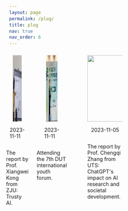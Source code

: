 ```yaml
---
layout: page
permalink: /plog/
title: plog
nav: true
nav_order: 6
---
```


<head>
  <style>
    .image-grid {
    display: grid; /* 使用网格布局 */
    grid-template-columns: repeat(3, 1fr); /* 三列等宽 */
    gap: 10px; /* 间距为10像素 */
  }
    .image-container {
      display: flex; /* 使用flex布局 */
      flex-direction: column; /* 垂直排列 */
      align-items: center; /* 水平居中对齐 */
      width: 30%; /* 设置每列宽度 */
      margin: 10px; /* 设置列之间的间距 */
  }

    .image-container img {
    border: 5px solid #e6e3e3; /* 将边框设置为5像素宽的灰色实线 */
  }
  
    .date {
    font-size: 18px; /* 设置日期的字号为12像素 */
    color: #fab964;
  }
  
    .image-caption {
    font-size: 12px; /* 设置字号为14像素 */
  }
  
  </style>
</head>
<body>

<div class="image-grid">
<div class="image-container">
  <img src="../assets/img/plog_img/Kong_Xiangwei_discussion_dlut_20231111.jpg" alt="" width="300" height="180">
  <p class="date">2023-11-11</p>
  <p class="image-caption">The report by Prof. Xiangwei Kong from ZJU: Trusty AI.</p>
</div>

<div class="image-container">
  <img src="../assets/img/plog_img/Me_CCS_dlut_20231111.jpg" alt="" width="300" height="180">
  <p class="date">2023-11-11</p>
  <p class="image-caption">Attending the 7th DUT international youth forum.</p>
</div>

<div class="image-container">
  <img src="../assets/img/plog_img/Zhang_Chengqi_report_dlut_20231105.png" alt="" width="300" height="180">
  <p class="date">2023-11-05</p>
  <p class="image-caption">The report by Prof. Chengqi Zhang from UTS: ChatGPT's impact on AI research and societal development.</p>
</div>
</div>

</body>

